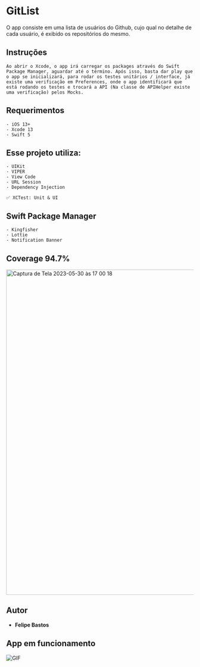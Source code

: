 # GitList

O app consiste em uma lista de usuários do Github, cujo qual no detalhe de cada usuário, é exibido os repositórios do mesmo.

## Instruções

```
Ao abrir o Xcode, o app irá carregar os packages através do Swift Package Manager, aguardar até o término. Após isso, basta dar play que o app se inicializará, para rodar os testes unitários / interface, já existe uma verificação em Preferences, onde o app identificará que está rodando os testes e trocará a API (Na classe de APIHelper existe uma verificação) pelos Mocks.
```

## Requerimentos

```
- iOS 13+
- Xcode 13
- Swift 5
```

## Esse projeto utiliza:

```
- UIKit
- VIPER
- View Code
- URL Session
- Dependency Injection

✅ XCTest: Unit & UI
```

## Swift Package Manager
```
- Kingfisher
- Lottie
- Notification Banner
```
## Coverage 94.7%

<img width="874" alt="Captura de Tela 2023-05-30 às 17 00 18" src="https://github.com/FelipeABastos/GitList/assets/56007862/bced5f44-ee42-46b0-9fa4-d76d5be8d052">

## Autor

* **Felipe Bastos** 

## App em funcionamento

![GIF](https://github.com/FelipeABastos/GitList/assets/56007862/a58c2656-8604-45d9-83ab-cddac2f5b068)
